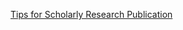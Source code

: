 [Tips for Scholarly Research Publication](https://towardsdatascience.com/tips-for-scholarly-research-publication-bf96b1e3ad51) 